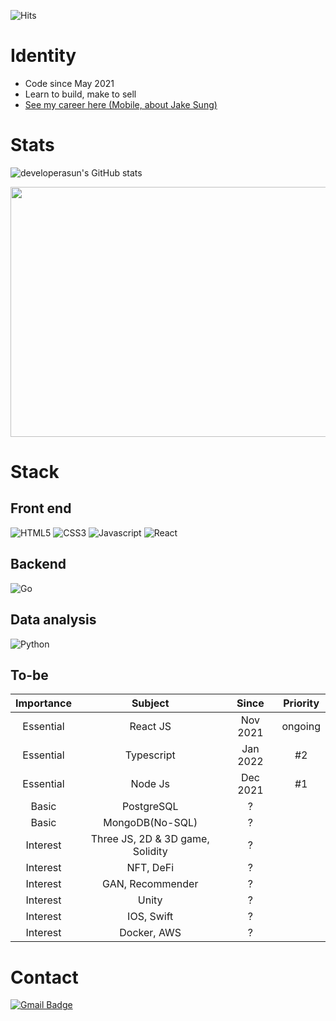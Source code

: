 ![Hits](https://hits.seeyoufarm.com/api/count/incr/badge.svg?url=https%3A%2F%2Fgithub.com%2Fdeveloperasun%2Fhit-counter&count_bg=%2379C83D&title_bg=%23555555&icon=gnuicecat.svg&icon_color=%2379C83D&title=hits&edge_flat=false)

# Identity
- Code since May 2021
- Learn to build, make to sell
- [See my career here (Mobile, about Jake Sung)](https://bit.ly/my_secret_box)

# Stats
![developerasun's GitHub stats](https://github-readme-stats.vercel.app/api?username=developerasun&theme=highcontrast&show_icons=true)


<a href="https://wakatime.com"><img src="https://wakatime.com/share/@developerasun/cff13d30-a0b0-4e6a-8f25-0c5bbc743349.png" width=600px height=400px/></a>

# Stack
## Front end
![HTML5](https://img.shields.io/badge/HTML-red?style=flat&logo=HTML5&logoColor=white) ![CSS3](https://img.shields.io/badge/CSS-1572B6?style=square&logo=CSS3&logoColor=white) ![Javascript](https://img.shields.io/badge/Javascript-ffb13b?style=square&logo=Javascript&logoColor=white) ![React](https://img.shields.io/badge/React-4CDAFB?style=square&logo=React&logoColor=white)

## Backend
![Go](https://img.shields.io/badge/Go-00add8?style=square&logo=Go&logoColor=white)

## Data analysis
![Python](https://img.shields.io/badge/Python-16711680?style=square&logo=Python&logoColor=white)
  
## To-be
|Importance|Subject|Since|Priority|
|:--:|:-------------------:|:------------:|:---:|
|Essential|React JS|Nov 2021|ongoing|
|Essential|Typescript|Jan 2022|#2|
|Essential|Node Js|Dec 2021|#1|
|Basic|PostgreSQL|?|
|Basic|MongoDB(No-SQL)|?|
|Interest|Three JS, 2D & 3D game, Solidity|?|
|Interest|NFT, DeFi|?|
|Interest|GAN, Recommender|?|
|Interest|Unity|?|
|Interest|IOS, Swift|?|
|Interest|Docker, AWS|?|


# Contact
 [![Gmail Badge](https://img.shields.io/badge/Gmail-F05032?style=flat-square&logo=Gmail&logoColor=white&link=mailto:nellow1102@gmail.com)](mailto:nellow1102@gmail.com)
 
    
